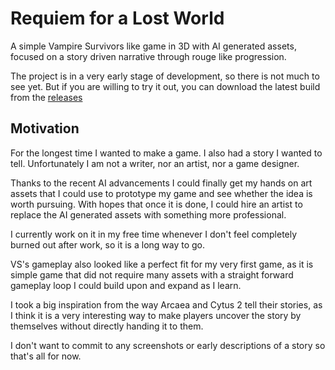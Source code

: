 # Requiem for a Lost World

A simple Vampire Survivors like game in 3D with AI generated assets, focused on a story driven narrative through rouge like progression.

The project is in a very early stage of development, so there is not much to see yet. But if you are willing to try it out, you can download the latest build from the [releases]()

## Motivation

For the longest time I wanted to make a game. I also had a story I wanted to tell.
Unfortunately I am not a writer, nor an artist, nor a game designer.

Thanks to the recent AI advancements I could finally get my hands on art assets that I could use to prototype my game and see whether the idea is worth pursuing. With hopes that once it is done, I could hire an artist to replace the AI generated assets with something more professional.

I currently work on it in my free time whenever I don't feel completely burned out after work, so it is a long way to go.
 
VS's gameplay also looked like a perfect fit for my very first game, as it is simple game that did not require many assets with a straight forward gameplay loop I could build upon and expand as I learn.

I took a big inspiration from the way Arcaea and Cytus 2 tell their stories, as I think it is a very interesting way to make players uncover the story by themselves without directly handing it to them.

I don't want to commit to any screenshots or early descriptions of a story so that's all for now.


